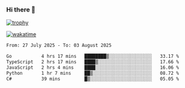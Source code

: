 ### Hi there 👋

[![trophy](https://github-profile-trophy.vercel.app/?username=cxnky&theme=dracula)](https://github.com/ryo-ma/github-profile-trophy)

[![wakatime](https://wakatime.com/badge/user/1c39c599-5497-41b9-a5be-2c4676e7fd23.svg)](https://wakatime.com/@1c39c599-5497-41b9-a5be-2c4676e7fd23)
<!--START_SECTION:waka-->

```txt
From: 27 July 2025 - To: 03 August 2025

Go           4 hrs 17 mins   ████████▒░░░░░░░░░░░░░░░░   33.17 %
TypeScript   2 hrs 17 mins   ████▒░░░░░░░░░░░░░░░░░░░░   17.66 %
JavaScript   2 hrs 4 mins    ████░░░░░░░░░░░░░░░░░░░░░   16.06 %
Python       1 hr 7 mins     ██▒░░░░░░░░░░░░░░░░░░░░░░   08.72 %
C#           39 mins         █▒░░░░░░░░░░░░░░░░░░░░░░░   05.05 %
```

<!--END_SECTION:waka-->
